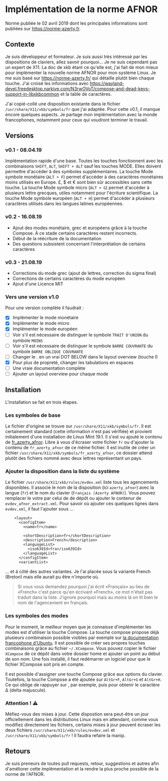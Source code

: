 # Implémentation de la norme AFNOR
Norme publiée le 02 avril 2019 dont les principales informations sont publiées sur https://norme-azerty.fr.

## Contexte
Je suis développeur et formateur. Je suis aussi très intéressé par les dispositions de claviers, allez savoir pourquoi... Je ne suis cependant pas un expert de X11.
La doc de xkb étant ce qu'elle est, j'ai fait de mon mieux pour implémenter la nouvelle norme AFNOR pour mon système Linux.
Je me suis basé sur https://norme-azerty.fr/ qui détaille plutôt bien chaque touche. J'ai croisé les informations avec https://wayland-devel.freedesktop.narkive.com/N3rwOVoT/compose-and-dead-keys-support-in-libxkbcommon et la table de caractères.

J'ai copié-collé une disposition existante dans le fichier `/usr/share/X11/xkb/symbols/fr` que j'ai adaptée.
Pour cette v0.1, il manque encore quelques aspects. Je partage mon implémentation avec la monde francophones, notamment pour ceux qui voudront terminer le travail.

## Versions

### v0.1 - 08.04.19
Implémentation rapide d'une base. Toutes les touches fonctionnent avec les combinaisons `SHIFT`, `ALT`, `SHIFT + ALT` sauf les touches MODE. Elles doivent permettre d'accéder à des symboles supplémentaires.
La touche Mode symbole monétaire (`ALT + F`) permet d'accéder à des caractères monétaires moins utilisés en Europe. £, $ et € sont bien sûr accessibles sans cette touche.
La touche Mode symbole micro (`ALT + G`) permet d'accéder à plusieurs lettre grecques, utiles notamment pour l'écriture scientifique.
La touche Mode symbole européen (`ALT + H`) permet d'accéder à plusieurs caractères utilisés dans les langues latines européennes.

### v0.2 - 16.08.19
- Ajout des modes monétaire, grec et européens grâce à la touche Compose. À ce stade certains caractères restent incorrects.
- Début de la réécriture de la documentation
- Des questions subsistent concernant l'interprétation de certains caractères

### v0.3 - 21.08.19
- Corrections du mode grec (ajout de lettres, correction du sigma final)
- Corrections de certains caractères du mode européen
- Ajout d'une Licence MIT

### Vers une version v1.0
Pour une version complète il faudrait :
 - [x] Implémenter le mode monétaire
 - [x] Implémenter le mode micro
 - [x] Implémenter le mode européen
 - [ ] Voir s'il est nécessaire de distinguer le symbole `TRAIT D'UNION` du symbole `MOINS`
 - [ ] Voir s'il est nécessaire de distinguer le symbole `BARRE COUVRANTE` du symbole `BARRE OBLIQUE COUVRANTE`
 - [ ] Changer le . en un vrai DOT BELOW dans le layout overview (touche I)
 - [x] Pour plus de propreté, changer les tabulations en espaces
 - [ ] Une vraie documentation complète
 - [ ] Ajouter un layout overview pour chaque mode 

## Installation
L'installation se fait en trois étapes.

### Les symboles de base
Le fichier d'origine se trouve sur `/usr/share/X11/xkb/symbols/fr`. Il est certainement standard (cette information n'est pas vérifiée) et provient initialement d'une installation de Linux Mint 19.1. Il s'est vu ajouté le contenu de [fr_azerty_afnor](fr_azerty_afnor). Libre à vous d'écraser votre fichier `fr` ou d'ajouter la contenu de `fr_azerty_afnor` de ce même fichier. Il est inutile de créer un fichier `/usr/share/X11/xkb/symbols/fr_azerty_afnor`, ce dossier attend plutôt des fichiers nommé avec deux lettres représentant un pays.

### Ajouter la disposition dans la liste du système
Le fichier `/usr/share/X11/xkb/rules/evdev.xml` liste tous les agencements disponibles. Il associe le nom de la disposition (ici `azerty_afnor`) avec la langue (`fr`) et le nom du clavier (`Français (Azerty AFNOR)`).
Vous pouvez remplacer le votre par celui de de dépôt ou ajouter le contenur de `evdev_afnor_extract.xml`. Pour savoir où ajouter ces quelques lignes dans `evdev.xml`, il faut l'ajouter sous …
```
    <layout>
      <configItem>
        <name>fr</name>
        
        <shortDescription>fr</shortDescription>
        <description>French</description>
        <languageList>
          <iso639Id>fra</iso639Id>
        </languageList>
      </configItem>
      <variantList>
```
… et à côté des autres variantes. Je l'ai placée sous la variante French (Breton) mais elle aurait pu être n'importe où.

> Si vous vous demandez pourquoi j'ai écrit «Français» au lieu de «French» c'est parce qu'en écrivant «French», ce mot n'était pas traduit dans la liste. J'ignore pourquoi mais au moins là on lit bien le nom de l'agencement en français.

### Les symboles des modes
Pour le moment, le meilleur moyen que je connaisse d'implémenter les modes est d'utiliser la touche Compose. La touche compose propose déjà plusieurs combinaison possible visibles par exemple sur [la documentation francophone d'Ubuntu](https://doc.ubuntu-fr.org/caracteres_etendus).
Il est possible de créer ses propres touches combinaisons grâce au fichier `~/.XCompose`. Vous pouvez copier le fichier `XCompose` de ce dépôt dans votre dossier home et ajouter un point au début de son nom.
Une fois installé, il faut redémarrer un logiciel pour que le fichier XCompose soit pris en compte.

Il est possible d'assigner une touche Compose grâce aux options du clavier. Toutefois, la touche Compose a été ajoutée sur `AltGr+F`, `AltGr+G` et `AltGr+H`. Ce qui oblige de rappuyer sur <g>, par exemple, puis <D> pour obtenir le caractère Δ (delta majuscule).

### Attention ! :warning:
Méfiez-vous des mises à jour. Cette dispostion sera peut-être un jour officiellement dans les distributions Linux mais en attendant, comme vous modifiez directement les fichiers, certains mises à jour peuvent écraser les deux fichiers `/usr/share/X11/xkb/rules/evdev.xml` et `/usr/share/X11/xkb/symbols/fr` ! Il faudra refaire la manip.

## Retours
Je suis preneurs de toutes pull requests, retour, suggestions et autres afin d'améliorer cette implémentation et la rendre la plus proche possible de la norme de l'AFNOR.
